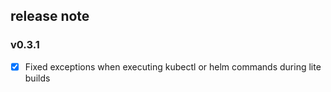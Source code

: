 ## release note

### v0.3.1

- [x] Fixed exceptions when executing kubectl or helm commands during lite builds